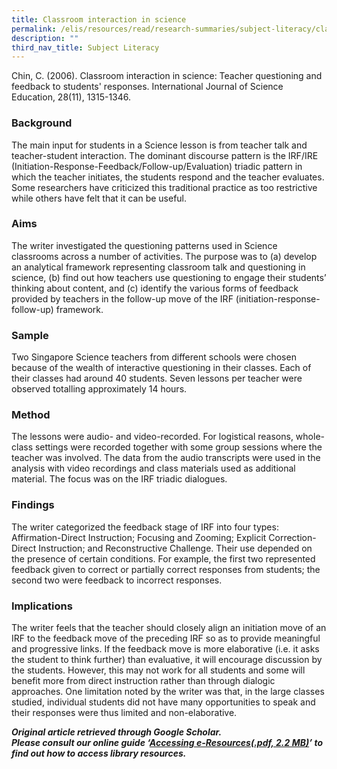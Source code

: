```yaml
---
title: Classroom interaction in science
permalink: /elis/resources/read/research-summaries/subject-literacy/classroom-interaction-in-science/
description: ""
third_nav_title: Subject Literacy
---
```

Chin, C. (2006). Classroom interaction in science: Teacher questioning and feedback to students' responses. International Journal of Science Education, 28(11), 1315-1346.

### Background

The main input for students in a Science lesson is from teacher talk and teacher-student interaction. The dominant discourse pattern is the IRF/IRE (Initiation-Response-Feedback/Follow-up/Evaluation) triadic pattern in which the teacher initiates, the students respond and the teacher evaluates. Some researchers have criticized this traditional practice as too restrictive while others have felt that it can be useful.

### Aims

The writer investigated the questioning patterns used in Science classrooms across a number of activities. The purpose was to (a) develop an analytical framework representing classroom talk and questioning in science, (b) find out how teachers use questioning to engage their students’ thinking about content, and (c) identify the various forms of feedback provided by teachers in the follow-up move of the IRF (initiation-response-follow-up) framework.

### Sample

Two Singapore Science teachers from different schools were chosen because of the wealth of interactive questioning in their classes. Each of their classes had around 40 students. Seven lessons per teacher were observed totalling approximately 14 hours.

### Method

The lessons were audio- and video-recorded. For logistical reasons, whole-class settings were recorded together with some group sessions where the teacher was involved. The data from the audio transcripts were used in the analysis with video recordings and class materials used as additional material. The focus was on the IRF triadic dialogues.

### Findings

The writer categorized the feedback stage of IRF into four types: Affirmation-Direct Instruction; Focusing and Zooming; Explicit Correction-Direct Instruction; and Reconstructive Challenge. Their use depended on the presence of certain conditions. For example, the first two represented feedback given to correct or partially correct responses from students; the second two were feedback to incorrect responses.

### Implications

The writer feels that the teacher should closely align an initiation move of an IRF to the feedback move of the preceding IRF so as to provide meaningful and progressive links. If the feedback move is more elaborative (i.e. it asks the student to think further) than evaluative, it will encourage discussion by the students. However, this may not work for all students and some will benefit more from direct instruction rather than through dialogic approaches. One limitation noted by the writer was that, in the large classes studied, individual students did not have many opportunities to speak and their responses were thus limited and non-elaborative.


_**Original article retrieved through Google Scholar.**_  
**_Please consult our online guide ‘[Accessing e-Resources(.pdf, 2.2 MB)](https://academyofsingaporeteachers-moe-edu-sg-admin.cwp.sg/elis/resources/read/research-summaries/subject-literacy/18e45074-6b1b-4ac7-811f-1a8da16c4f81 "Accessing e-Resources")’ to find out how to access library resources._**